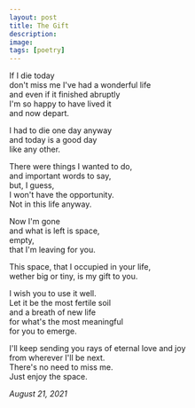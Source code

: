 ```yaml
---
layout: post
title: The Gift
description:
image:
tags: [poetry]
---
```


If I die today <br>
don't miss me 
I've had a wonderful life <br>
and even if it finished abruptly <br>
I'm so happy to have lived it <br>
and now depart.

I had to die one day anyway <br>
and today is a good day <br>
like any other.

There were things I wanted to do, <br>
and important words to say, <br>
but, I guess, <br>
I won't have the opportunity. <br>
Not in this life anyway.

Now I'm gone <br>
and what is left is space, <br>
empty, <br>
that I'm leaving for you.

This space, that I occupied in your life,<br>
wether big or tiny, is my gift to you.

I wish you to use it well. <br>
Let it be the most fertile soil <br>
and a breath of new life <br>
for what's the most meaningful<br>
for you to emerge.

I'll keep sending you rays of eternal love and joy <br>
from wherever I'll be next. <br>
There's no need to miss me. <br>
Just enjoy the space.


*August 21, 2021*